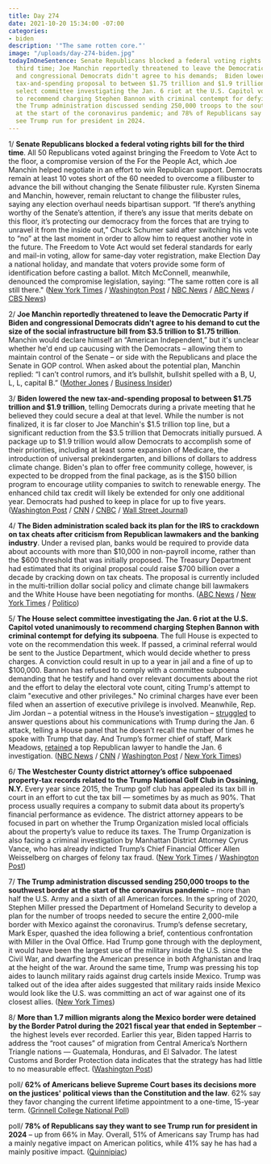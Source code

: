 ```yaml
---
title: Day 274
date: 2021-10-20 15:34:00 -07:00
categories:
- biden
description: '"The same rotten core."'
image: "/uploads/day-274-biden.jpg"
todayInOneSentence: Senate Republicans blocked a federal voting rights bill for the
  third time; Joe Manchin reportedly threatened to leave the Democratic Party if Biden
  and congressional Democrats didn't agree to his demands;  Biden lowered the new
  tax-and-spending proposal to between $1.75 trillion and $1.9 trillion; the House
  select committee investigating the Jan. 6 riot at the U.S. Capitol voted unanimously
  to recommend charging Stephen Bannon with criminal contempt for defying its subpoena;
  the Trump administration discussed sending 250,000 troops to the southwest border
  at the start of the coronavirus pandemic; and 78% of Republicans say they want to
  see Trump run for president in 2024.
---
```


1/ **Senate Republicans blocked a federal voting rights bill for the third time**. All 50 Republicans voted against bringing the Freedom to Vote Act to the floor, a compromise version of the For the People Act, which Joe Manchin helped negotiate in an effort to win Republican support. Democrats remain at least 10 votes short of the 60 needed to overcome a filibuster to advance the bill without changing the Senate filibuster rule. Kyrsten Sinema and Manchin, however, remain reluctant to change the filibuster rules, saying any election overhaul needs bipartisan support. “If there’s anything worthy of the Senate’s attention, if there’s any issue that merits debate on this floor, it’s protecting our democracy from the forces that are trying to unravel it from the inside out,” Chuck Schumer said after switching his vote to “no” at the last moment in order to allow him to request another vote in the future. The Freedom to Vote Act would set federal standards for early and mail-in voting, allow for same-day voter registration, make Election Day a national holiday, and mandate that voters provide some form of identification before casting a ballot. Mitch McConnell, meanwhile, denounced the compromise legislation, saying: “The same rotten core is all still there." ([New York Times](https://www.nytimes.com/2021/10/20/us/senate-voting-rights-filibuster.html) / [Washington Post](https://www.washingtonpost.com/politics/voting-rights-manchin-senate/2021/10/20/caba5168-31a6-11ec-a1e5-07223c50280a_story.html) / [NBC News](https://www.nbcnews.com/politics/congress/senate-vote-major-voting-rights-bill-republicans-promise-block-n1281966) / [ABC News](https://abcnews.go.com/Politics/senate-republicans-defeat-voting-rights-reform-bill/story?id=80643465) / [CBS News](https://www.cbsnews.com/news/freedom-to-vote-act-senate-voting-rights/))

2/ **Joe Manchin reportedly threatened to leave the Democratic Party if Biden and congressional Democrats didn't agree to his demand to cut the size of the social infrastructure bill from $3.5 trillion to $1.75 trillion**. Manchin would declare himself an “American Independent,” but it's unclear whether he'd end up caucusing with the Democrats – allowing them to maintain control of the Senate – or side with the Republicans and place the Senate in GOP control. When asked about the potential plan, Manchin replied: “I can’t control rumors, and it’s bullshit, bullshit spelled with a B, U, L, L, capital B.” ([Mother Jones](https://www.motherjones.com/politics/2021/10/senator-joe-manchin-democratic-party-exit-plan-biden-infrastructure-deal-exclusive/) / [Business Insider](https://www.businessinsider.com/bullshit-joe-manchin-dimisses-rumors-leaving-democratic-party-bullshit-2021-10?op=1&scrolla=5eb6d68b7fedc32c19ef33b4))

3/ **Biden lowered the new tax-and-spending proposal to between $1.75 trillion and $1.9 trillion**, telling Democrats during a private meeting that he believed they could secure a deal at that level. While the number is not finalized, it is far closer to Joe Manchin's $1.5 trillion top line, but a significant reduction from the $3.5 trillion that Democrats initially pursued. A package up to $1.9 trillion would allow Democrats to accomplish some of their priorities, including at least some expansion of Medicare, the introduction of universal prekindergarten, and billions of dollars to address climate change. Biden's plan to offer free community college, however, is expected to be dropped from the final package, as is the $150 billion program to encourage utility companies to switch to renewable energy. The enhanced child tax credit will likely be extended for only one additional year. Democrats had pushed to keep in place for up to five years. ([Washington Post](https://www.washingtonpost.com/us-policy/2021/10/19/biden-democrats-reconciliation/) / [CNN](https://www.cnn.com/2021/10/19/politics/biden-house-democrats-tuition-free-community-college/index.html) / [CNBC](https://www.cnbc.com/2021/10/20/democrats-to-cut-free-community-college-from-biden-build-back-better-plan.html) / [Wall Street Journal](https://www.wsj.com/articles/bidens-plan-for-free-community-college-likely-to-be-cut-from-budget-package-11634742815?mod=djemalertNEWS))

4/ **The Biden administration scaled back its plan for the IRS to crackdown on tax cheats after criticism from Republican lawmakers and the banking industry**. Under a revised plan, banks would be required to provide data about accounts with more than $10,000 in non-payroll income, rather than the $600 threshold that was initially proposed. The Treasury Department had estimated that its original proposal could raise $700 billion over a decade by cracking down on tax cheats. The proposal is currently included in the multi-trillion dollar social policy and climate change bill lawmakers and the White House have been negotiating for months. ([ABC News](https://abcnews.go.com/Politics/biden-admin-backs-proposal-monitor-account-transactions-600yr/story?id=80665505) / [New York Times](https://www.nytimes.com/2021/10/19/us/politics/irs-bank-account-reporting-requirement.html) / [Politico](https://www.politico.com/news/2021/10/19/democrats-irs-bank-reporting-516237))

5/ **The House select committee investigating the Jan. 6 riot at the U.S. Capitol voted unanimously to recommend charging Stephen Bannon with criminal contempt for defying its subpoena**. The full House is expected to vote on the recommendation this week. If passed, a criminal referral would be sent to the Justice Department, which would decide whether to press charges. A conviction could result in up to a year in jail and a fine of up to $100,000. Bannon has refused to comply with a committee subpoena demanding that he testify and hand over relevant documents about the riot and the effort to delay the electoral vote count, citing Trump's attempt to claim "executive and other privileges." No criminal charges have ever been filed when an assertion of executive privilege is involved. Meanwhile, Rep. Jim Jordan – a potential witness in the House’s investigation – [struggled](https://www.washingtonpost.com/politics/jordan-trump-calls-capitol-attack/2021/10/20/1a570d0e-31c7-11ec-9241-aad8e48f01ff_story.html) to answer questions about his communications with Trump during the Jan. 6 attack, telling a House panel that he doesn’t recall the number of times he spoke with Trump that day. And Trump’s former chief of staff, Mark Meadows, [retained](https://www.politico.com/news/2021/10/20/meadows-retains-gop-lawyer-516316) a top Republican lawyer to handle the Jan. 6 investigation. ([NBC News](https://www.nbcnews.com/politics/donald-trump/jan-6-committee-move-forward-steve-bannon-contempt-charges-n1281843) / [CNN](https://www.cnn.com/2021/10/18/politics/january-6-committee-releases-bannon-contempt-report/index.html) / [Washington Post](https://www.washingtonpost.com/politics/house-jan-6-committee-to-vote-to-hold-bannon-in-contempt/2021/10/19/cc0e836a-3104-11ec-a1e5-07223c50280a_story.html) / [New York Times](https://www.nytimes.com/2021/10/19/us/politics/steve-bannon-contempt.html))

6/ **The Westchester County district attorney’s office subpoenaed property-tax records related to the Trump National Golf Club in Ossining, N.Y.** Every year since 2015, the Trump golf club has appealed its tax bill in court in an effort to cut the tax bill — sometimes by as much as 90%. That process usually requires a company to submit data about its property’s financial performance as evidence. The district attorney appears to be focused in part on whether the Trump Organization misled local officials about the property’s value to reduce its taxes. The Trump Organization is also facing a criminal investigation by Manhattan District Attorney Cyrus Vance, who has already indicted Trump’s Chief Financial Officer Allen Weisselberg on charges of felony tax fraud. ([New York Times](https://www.nytimes.com/2021/10/20/nyregion/trump-westchester-golf-club-investigation.html) / [Washington Post](https://www.washingtonpost.com/politics/trump-westchester-golf-criminal-investigation/2021/10/20/b19358c4-31b5-11ec-a1e5-07223c50280a_story.html))

7/ **The Trump administration discussed sending 250,000 troops to the southwest border at the start of the coronavirus pandemic** – more than half the U.S. Army and a sixth of all American forces. In the spring of 2020, Stephen Miller pressed the Department of Homeland Security to develop a plan for the number of troops needed to secure the entire 2,000-mile border with Mexico against the coronavirus. Trump’s defense secretary, Mark Esper, quashed the idea following a brief, contentious confrontation with Miller in the Oval Office. Had Trump gone through with the deployment, it would have been the largest use of the military inside the U.S. since the Civil War, and dwarfing the American presence in both Afghanistan and Iraq at the height of the war. Around the same time, Trump was pressing his top aides to launch military raids against drug cartels inside Mexico. Trump was talked out of the idea after aides suggested that military raids inside Mexico would look like the U.S. was committing an act of war against one of its closest allies. ([New York Times](https://www.nytimes.com/2021/10/19/us/politics/trump-border.html))

8/ **More than 1.7 million migrants along the Mexico border were detained by the Border Patrol during the 2021 fiscal year that ended in September** – the highest levels ever recorded. Earlier this year, Biden tapped Harris to address the “root causes” of migration from Central America’s Northern Triangle nations — Guatemala, Honduras, and El Salvador. The latest Customs and Border Protection data indicates that the strategy has had little to no measurable effect. ([Washington Post](https://www.washingtonpost.com/national/border-arrests-record-levels-2021/2021/10/19/289dce64-3115-11ec-a880-a9d8c009a0b1_story.html))

poll/ **62% of Americans believe Supreme Court bases its decisions more on the justices' political views than the Constitution and the law**. 62% say they favor changing the current lifetime appointment to a one-time, 15-year term. ([Grinnell College National Poll](https://www.grinnell.edu/news/62-americans-say-politics-not-law-drives-supreme-court-decisions))

poll/ **78% of Republicans say they want to see Trump run for president in 2024** – up from 66% in May. Overall, 51% of Americans say Trump has had a mainly negative impact on American politics, while 41% say he has had a mainly positive impact. ([Quinnipiac](https://poll.qu.edu/poll-release?releaseid=3825))